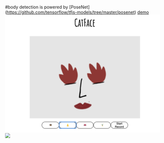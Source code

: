 #body detection is powered by [PoseNet] (https://github.com/tensorflow/tfjs-models/tree/master/posenet)
[demo](https://shinyiho.github.io/body-detection)
![](./demo.png)
![](./demo.gif)

